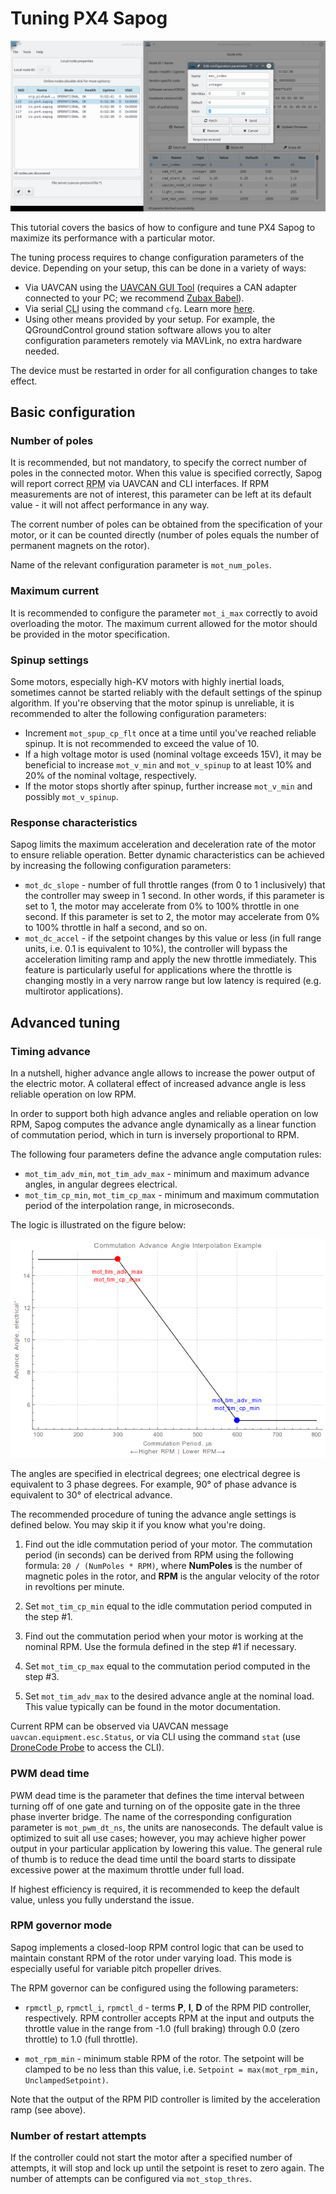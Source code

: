 # Tuning PX4 Sapog

<img src="uavcan_gui_tool_setting_esc_index.png" title="Editing configuration parameters using UAVCAN GUI Tool" class="thumbnail">

This tutorial covers the basics of how to configure and tune PX4 Sapog to maximize its performance with a particular motor.

The tuning process requires to change configuration parameters of the device.
Depending on your setup, this can be done in a variety of ways:

* Via UAVCAN using the [UAVCAN GUI Tool](http://uavcan.org/GUI_Tool)
(requires a CAN adapter connected to your PC; we recommend [Zubax Babel](/zubax_babel)).
* Via serial <abbr title="Command Line Interface">CLI</abbr> using the command `cfg`.
Learn more [here](/sapog#Serial_CLI).
* Using other means provided by your setup.
For example, the QGroundControl ground station software allows you to alter configuration parameters remotely
via MAVLink, no extra hardware needed.

<info>
The device must be restarted in order for all configuration changes to take effect.
</info>

## Basic configuration

### Number of poles

It is recommended, but not mandatory, to specify the correct number of poles in the connected motor.
When this value is specified correctly,
Sapog will report correct <abbr title="Revolutions Per Minute">RPM</abbr> via UAVCAN and CLI interfaces.
If RPM measurements are not of interest, this parameter can be left at its default value -
it will not affect performance in any way.

The corrent number of poles can be obtained from the specification of your motor,
or it can be counted directly (number of poles equals the number of permanent magnets on the rotor).

Name of the relevant configuration parameter is `mot_num_poles`.

### Maximum current

It is recommended to configure the parameter `mot_i_max` correctly to avoid overloading the motor.
The maximum current allowed for the motor should be provided in the motor specification.

### Spinup settings

Some motors, especially high-KV motors with highly inertial loads, sometimes
cannot be started reliably with the default settings of the spinup algorithm.
If you're observing that the motor spinup is unreliable, it is recommended to
alter the following configuration parameters:

* Increment `mot_spup_cp_flt` once at a time until you've reached reliable spinup.
It is not recommended to exceed the value of 10.
* If a high voltage motor is used (nominal voltage exceeds 15V), it may be beneficial to
increase `mot_v_min` and `mot_v_spinup` to at least 10% and 20% of the nominal voltage,
respectively.
* If the motor stops shortly after spinup, further increase `mot_v_min` and possibly `mot_v_spinup`.

### Response characteristics

Sapog limits the maximum acceleration and deceleration rate of the motor to ensure reliable operation.
Better dynamic characteristics can be achieved by increasing the following configuration parameters:

* `mot_dc_slope` - number of full throttle ranges (from 0 to 1 inclusively) that the controller may
sweep in 1 second. In other words, if this parameter is set to 1, the motor may accelerate from
0% to 100% throttle in one second. If this parameter is set to 2, the motor may accelerate from
0% to 100% throttle in half a second, and so on.
* `mot_dc_accel` - if the setpoint changes by this value or less (in full range units, i.e. 0.1 is equivalent to 10%),
the controller will bypass the acceleration limiting ramp and apply the new throttle immediately.
This feature is particularly useful for applications where the throttle is changing mostly in a
very narrow range but low latency is required (e.g. multirotor applications).

## Advanced tuning

### Timing advance

In a nutshell, higher advance angle allows to increase the power output of the electric motor.
A collateral effect of increased advance angle is less reliable operation on low RPM.

In order to support both high advance angles and reliable operation on low RPM,
Sapog computes the advance angle dynamically as a linear function of commutation period,
which in turn is inversely proportional to RPM.

The following four parameters define the advance angle computation rules:

* `mot_tim_adv_min`, `mot_tim_adv_max` - minimum and maximum advance angles, in angular degrees electrical.
* `mot_tim_cp_min`,  `mot_tim_cp_max` - minimum and maximum commutation period of the interpolation range, in microseconds.

The logic is illustrated on the figure below:

<img src="timing_advance_interpolation.png" title="Timing advance interpolation logic">

The angles are specified in electrical degrees; one electrical degree is equivalent to 3 phase degrees.
For example, 90&deg; of phase advance is equivalent to 30&deg; of electrical advance.

The recommended procedure of tuning the advance angle settings is defined below.
You may skip it if you know what you're doing.

1. Find out the idle commutation period of your motor.
The commutation period (in seconds) can be derived from RPM using the following formula: `20 / (NumPoles * RPM)`,
where **NumPoles** is the number of magnetic poles in the rotor,
and **RPM** is the angular velocity of the rotor in revoltions per minute.

2. Set `mot_tim_cp_min` equal to the idle commutation period computed in the step #1.

3. Find out the commutation period when your motor is working at the nominal RPM.
Use the formula defined in the step #1 if necessary.

4. Set `mot_tim_cp_max` equal to the commutation period computed in the step #3.

5. Set `mot_tim_adv_max` to the desired advance angle at the nominal load.
This value typically can be found in the motor documentation.

Current RPM can be observed via UAVCAN message `uavcan.equipment.esc.Status`,
or via CLI using the command `stat` (use [DroneCode Probe](/dronecode_probe) to access the CLI).

### PWM dead time

PWM dead time is the parameter that defines the time interval between turning off of one gate and
turning on of the opposite gate in the three phase inverter bridge.
The name of the corresponding configuration parameter is `mot_pwm_dt_ns`, the units are nanoseconds.
The default value is optimized to suit all use cases; however, you may achieve higher power output
in your particular application by lowering this value.
The general rule of thumb is to reduce the dead time until the board starts to dissipate excessive power at the maximum
throttle under full load.

If highest efficiency is required, it is recommended to keep the default value, unless you fully understand the issue.

### RPM governor mode

Sapog implements a closed-loop RPM control logic that can be used to maintain constant RPM of the rotor
under varying load.
This mode is especially useful for variable pitch propeller drives.

The RPM governor can be configured using the following parameters:

* `rpmctl_p`, `rpmctl_i`, `rpmctl_d` - terms **P**, **I**, **D** of the RPM PID controller, respectively.
RPM controller accepts RPM at the input and outputs the throttle value in the range
from -1.0 (full braking) through 0.0 (zero throttle) to 1.0 (full throttle).

* `mot_rpm_min` - minimum stable RPM of the rotor.
The setpoint will be clamped to be no less than this value, i.e. `Setpoint = max(mot_rpm_min, UnclampedSetpoint)`.

Note that the output of the RPM PID controller is limited by the acceleration ramp (see above).

### Number of restart attempts

If the controller could not start the motor after a specified number of attempts,
it will stop and lock up until the setpoint is reset to zero again.
The number of attempts can be configured via `mot_stop_thres`.
